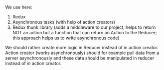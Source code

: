 We use here:
1. Redux
2. Asynchronous tasks (with help of action creators)
3. Redux thunk library (adds a middleware to our project, helps to return NOT an action but a function
that can return an Action to the Reducer; this approach helps us to write asynchronous code)

We should rather create more logic in Reducer instead of in action creator. Action creator (works
asynchronously) should for example pull data from a server asynchronously and these data should be
manipulated in reducer instead of in action creator.